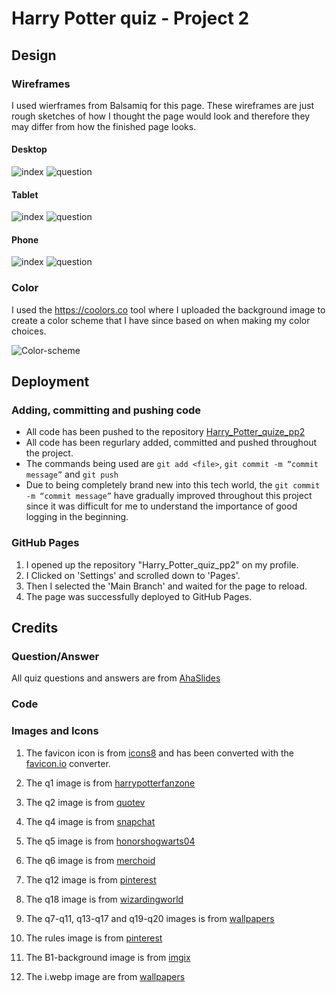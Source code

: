 # Harry Potter quiz - Project 2
## Design
### Wireframes
I used wierframes from Balsamiq for this page. These wireframes are just rough sketches of how I thought the page would look and therefore they may differ from how the finished page looks.

#### Desktop 
![index](docs/wireframes/desktop-index.png)
![question](docs/wireframes/desktop-question.png)

#### Tablet
![index](docs/wireframes/tablet-index.png)
![question](docs/wireframes/tablet-question.png)

#### Phone
![index](docs/wireframes/phone-index.png)
![question](docs/wireframes/phone-question.png)

### Color
I used the <https://coolors.co> tool where I uploaded the background image to create a color scheme that I have since based on when making my color choices.

![Color-scheme](docs/wireframes/Color.png)


## Deployment
### Adding, committing and pushing code
* All code has been pushed to the repository [Harry_Potter_quize_pp2](https://github.com/Linnea87/Harry_Potter_quiz_pp2)
* All code has been regurlary added, committed and pushed throughout the project.
* The commands being used are `git add <file>`,
  `git commit -m “commit message”` and
  `git push`
* Due to being completely brand new into this tech world, the `git commit -m “commit message”` have gradually improved throughout this project since it was difficult for me to understand the importance of good logging in the beginning.

### GitHub Pages
1. I opened up the repository "Harry_Potter_quiz_pp2" on my profile.
2. I Clicked on 'Settings' and scrolled down to 'Pages'.
3. Then I selected the 'Main Branch' and waited for the page to reload.
4. The page was successfully deployed to GitHub Pages.

## Credits
### Question/Answer
All quiz questions and answers are from [AhaSlides](https://ahaslides.com/sv/blog/40-harry-potter-quiz-questions-and-answers/)
### Code
### Images and Icons
1. The favicon icon is from [icons8](https://icons8.com/icon/set/harry-potter/wired) and has been converted with the [favicon.io](https://favicon.io/favicon-converter/) converter.

2. The q1 image is from [harrypotterfanzone](https://www.harrypotterfanzone.com/pictures/mad-eye-moody-demonstrates-the-unforgivable-curses/) 

3. The q2 image is from [quotev](https://www.quotev.com/story/12951251/Draco-Malfoy-The-Cup-Of-Holy-Sh-/15)

4. The q4 image is from [snapchat](https://t.snapchat.com/vEE1NbA4)

5. The q5 image is from [honorshogwarts04](https://honorshogwarts04.files.wordpress.com/2015/09/obliviate-4.jpg?w=640)

6. The q6 image is from [merchoid](https://www.merchoid.com/media/mf_webp/jpg/media/catalog/product/cache/65c63282a2b3bd0da0ec5b004bcde549/h/a/harrypotter_quidditch_set_9.webp)

7. The q12 image is from [pinterest](https://www.pinterest.se/pin/671247519454677884/)

8. The q18 image is from [wizardingworld](https://www.wizardingworld.com/fact-file/characters-and-pets/fang)

9. The q7-q11, q13-q17 and q19-q20 images is from [wallpapers](https://wallpapers.com/)

10. The rules image is from [pinterest](https://www.pinterest.se/pin/641622278133693828/)

11. The B1-background image is from [imgix](https://imgix.bustle.com/rehost/2016/9/13/4e0b261d-8796-4462-86ec-ee29ceb41e1b.png?w=800&fit=crop&crop=faces&auto=format%2Ccompress&q=50&dpr=2)

12. The i.webp image are from [wallpapers](https://wallpapers.com/)



    

